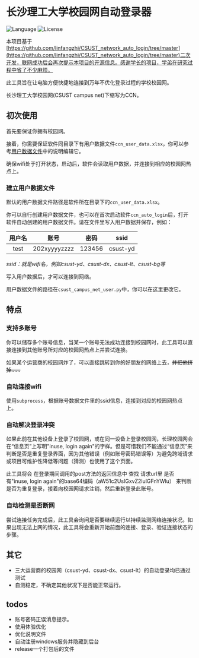 # 长沙理工大学校园网自动登录器
![Language](https://img.shields.io/github/languages/top/jensentsts/csust-campus-net) ![License](https://img.shields.io/github/license/jensentsts/csust-campus-net) 

本项目基于[https://github.com/linfangzhi/CSUST_network_auto_login/tree/master](https://github.com/linfangzhi/CSUST_network_auto_login/tree/master)二次开发，联网成功后会再次提示本项目的开源信息。感谢学长的项目，学弟在研究过程中省了不少麻烦。

此工具旨在让电脑方便快捷地连接到万年不优化登录过程的学校校园网。

长沙理工大学校园网(CSUST campus net)下缩写为CCN。

## 初次使用
首先要保证你拥有校园网。

接着，你需要保证软件同目录下有用户数据文件`ccn_user_data.xlsx`，你可以参考[用户数据文件](#用户数据文件)中的说明编辑它。

确保wifi处于打开状态，启动后，软件会读取用户数据，并连接到相应的校园网热点上。

### 建立用户数据文件
默认的用户数据文件路径是软件所在目录下的`ccn_user_data.xlsx`。

你可以自行创建用户数据文件，也可以在首次启动软件`ccn_auto_login`后，打开软件自动创建的用户数据文件。请在文件里写入用户数据并保存，例如：

| 用户名 | 账号 | 密码 | ssid |
| :---: | :---: | :---: | :---:|
| test | 202xyyyyzzzz | 123456 | csust-yd |

*ssid：就是wifi名，例如csust-yd、csust-dx、csust-lt、csust-bg等*

写入用户数据后，才可以连接到网络。

用户数据文件的路径在`csust_campus_net_user.py`中，你可以在这里更改它。

## 特点

### 支持多账号
你可以储存多个账号信息，当某一个账号无法成功连接到校园网时，此工具可以直接连接到其他账号所对应的校园网热点上并尝试连接。

如果某个运营商的校园网炸了，可以直接跳转到你的好朋友的网络上去，~~并把他挤掉……~~

### 自动连接wifi
使用`subprocess`，根据账号数据文件里的ssid信息，连接到对应的校园网热点上。

### 自动解决登录冲突
如果此前在其他设备上登录了校园网，或在同一设备上登录校园网，长理校园网会在“信息页”上写明"inuse, login again"的字样。但是可惜我们不能通过“信息页”来判断是否是重复登录界面，因为其他错误（例如账号密码错误等）为避免跨域请求或项目可维护性降低等问题（猜测）也使用了这个页面。

此工具将会 在登录期间调用的post方法的返回信息中 查找 请求url里 是否有"inuse, login again"的base64编码（aW51c2UsIGxvZ2luIGFnYWlu） 来判断是否为重复登录，接着向校园网请求注销，然后重新登录此账号。

### 自动检测是否断网
尝试连接任务完成后，此工具会询问是否要继续运行以持续监测网络连接状况。如果出现无法上网的情况，此工具将会重新开始前面的连接、登录、验证连接状态的步骤。

## 其它
- 三大运营商的校园网（csust-yd、csust-dx、csust-lt）的自动登录均已通过测试
- 自测稳定，不确定其他状况下是否能正常运行。

## todos
- 账号密码正误消息提示。
- 使用体验优化
- 优化说明文件
- 自动注册windows服务并隐藏到后台
- release一个打包后的文件
